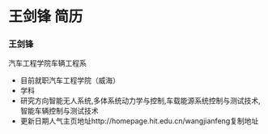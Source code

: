 # 王剑锋 简历

### 王剑锋
汽车工程学院车辆工程系
- 目前就职汽车工程学院（威海）
- 学科
- 研究方向智能无人系统,多体系统动力学与控制,车载能源系统控制与测试技术,智能车辆控制与测试技术
- 更新日期人气主页地址http://homepage.hit.edu.cn/wangjianfeng复制地址
